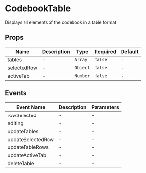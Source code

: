 # CodebookTable

Displays all elements of the codebook in a table format

## Props

<!-- @vuese:CodebookTable:props:start -->
|Name|Description|Type|Required|Default|
|---|---|---|---|---|
|tables|-|`Array`|`false`|-|
|selectedRow|-|`Object`|`false`|-|
|activeTab|-|`Number`|`false`|-|

<!-- @vuese:CodebookTable:props:end -->


## Events

<!-- @vuese:CodebookTable:events:start -->
|Event Name|Description|Parameters|
|---|---|---|
|rowSelected|-|-|
|editing|-|-|
|updateTables|-|-|
|updateSelectedRow|-|-|
|updateTableRows|-|-|
|updateActiveTab|-|-|
|deleteTable|-|-|

<!-- @vuese:CodebookTable:events:end -->


